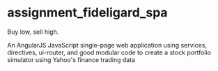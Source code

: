 # assignment_fideligard_spa
Buy low, sell high.

An AngularJS JavaScript single-page web application using services, directives, ui-router, and good modular code to create a stock portfolio simulator using Yahoo's finance trading data
